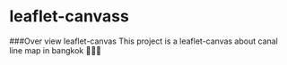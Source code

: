 # leaflet-canvass
###Over view leaflet-canvas 
This project is a leaflet-canvas about canal line map in bangkok 💙💙💙

